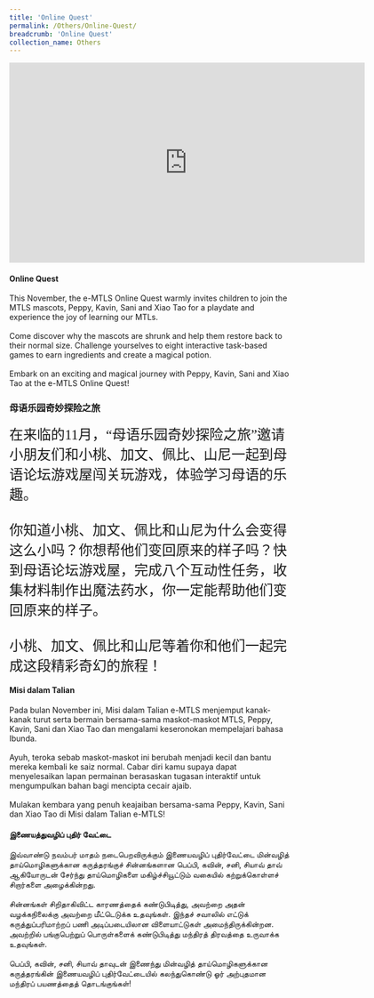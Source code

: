 ```yaml
---
title: 'Online Quest'
permalink: /Others/Online-Quest/
breadcrumb: 'Online Quest'
collection_name: Others
---
```


<!-- Global site tag (gtag.js) - Google Ads: 726049306 -->
<script async src="https://www.googletagmanager.com/gtag/js?id=AW-726049306"></script>
<script>
  window.dataLayer = window.dataLayer || [];
  function gtag(){dataLayer.push(arguments);}
  gtag('js', new Date());

  gtag('config', 'AW-726049306');
</script>
<iframe src="https://player.vimeo.com/video/452631885" width="640" height="360" frameborder="0" allow="autoplay; fullscreen" allowfullscreen></iframe>
<h4>Online Quest</h4>
<span style="text-align:justify;">This November, the e-MTLS Online Quest warmly invites children to join the MTLS mascots, Peppy, Kavin, Sani and Xiao Tao for a playdate and experience the joy of learning our MTLs. <br/><br/>
Come discover why the mascots are shrunk and help them restore back to their normal size. Challenge yourselves to eight interactive task-based games to earn ingredients and create a magical potion. <br/><br/>
Embark on an exciting and magical journey with Peppy, Kavin, Sani and Xiao Tao at the e-MTLS Online Quest!</span>

<h3 style="font-family:KaiTi">母语乐园奇妙探险之旅</h3>
<span style="font-family:KaiTi; font-size:25px;text-align:justify;">在来临的11月，“母语乐园奇妙探险之旅”邀请小朋友们和小桃、加文、佩比、山尼一起到母语论坛游戏屋闯关玩游戏，体验学习母语的乐趣。<br/><br/>
你知道小桃、加文、佩比和山尼为什么会变得这么小吗？你想帮他们变回原来的样子吗？快到母语论坛游戏屋，完成八个互动性任务，收集材料制作出魔法药水，你一定能帮助他们变回原来的样子。<br/><br/>
小桃、加文、佩比和山尼等着你和他们一起完成这段精彩奇幻的旅程！</span>

<h4>Misi dalam Talian</h4>
<span style="text-align:justify;">Pada bulan November ini, Misi dalam Talian e-MTLS menjemput kanak-kanak turut serta bermain bersama-sama maskot-maskot MTLS, Peppy, Kavin, Sani dan Xiao Tao dan mengalami keseronokan mempelajari bahasa Ibunda. <br/><br/>
Ayuh, teroka sebab maskot-maskot ini berubah menjadi kecil dan bantu mereka kembali ke saiz normal. Cabar diri kamu supaya dapat menyelesaikan lapan permainan berasaskan tugasan interaktif untuk mengumpulkan bahan bagi  mencipta cecair ajaib. <br/><br/>
Mulakan kembara yang penuh keajaiban bersama-sama Peppy, Kavin, Sani dan Xiao Tao di Misi dalam Talian e-MTLS!</span>

<h4>இணையத்துவழிப் புதிர் வேட்டை   </h4>
<span style="text-align:justify;">இவ்வாண்டு நவம்பர் மாதம் நடைபெறவிருக்கும் இணையவழிப் புதிர்வேட்டை மின்வழித் தாய்மொழிகளுக்கான கருத்தரங்குச் சின்னங்களான பெப்பி, கவின், சனி, சியாவ் தாவ்  ஆகியோருடன் சேர்ந்து தாய்மொழிகளை மகிழ்ச்சியூட்டும் வகையில் கற்றுக்கொள்ளச் சிறார்களை அழைக்கின்றது.<br/><br/>
சின்னங்கள் சிறிதாகிவிட்ட காரணத்தைக் கண்டுபிடித்து, அவற்றை அதன் வழக்கநிலைக்கு அவற்றை மீட்டெடுக்க உதவுங்கள். இந்தச் சவாலில் எட்டுக் கருத்துப்பரிமாற்றப் பணி அடிப்படையிலான விளையாட்டுகள் அமைந்திருக்கின்றன. அவற்றில் பங்குபெற்றுப் பொருள்களைக் கண்டுபிடித்து மந்திரத் திரவத்தை உருவாக்க உதவுங்கள்.<br/><br/>
பெப்பி, கவின், சனி, சியாவ் தாவுடன் இணைந்து மின்வழித் தாய்மொழிகளுக்கான கருத்தரங்கின் இணையவழிப் புதிர்வேட்டையில் கலந்துகொண்டு ஓர் அற்புதமான மந்திரப் பயணத்தைத் தொடங்குங்கள்!</span>


